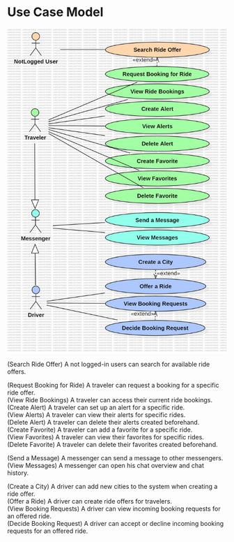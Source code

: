 # Use Case Model

![](../figures/use_case_view.jpg)

(Search Ride Offer) A not logged-in users can search for available ride offers.

(Request Booking for Ride) A traveler can request a booking for a specific ride offer.\
(View Ride Bookings) A traveler can access their current ride bookings.\
(Create Alert) A traveler can set up an alert for a specific ride.\
(View Alerts)  A traveler can view their alerts for specific rides.\
(Delete Alert) A traveler can delete their alerts created beforehand.\
(Create Favorite) A traveler can add a favorite for a specific ride.\
(View Favorites)  A traveler can view their favorites for specific rides.\
(Delete Favorite) A traveler can delete their favorites created beforehand.

(Send a Message) A messenger can send a message to other messengers.\
(View Messages) A messenger can open his chat overview and chat history.

(Create a City) A driver can add new cities to the system when creating a ride offer.\
(Offer a Ride) A driver can create ride offers for travelers.\
(View Booking Requests) A driver can view incoming booking requests for an offered ride.\
(Decide Booking Request) A driver can accept or decline incoming booking requests for an offered ride.